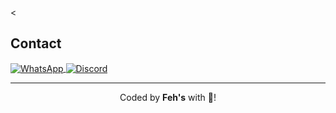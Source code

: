 <    </a>
  </div>

  <h2>Contact</h2>
  <div>
    <a href="https://wa.me/556592374615">
      <img align="center"
        src="https://img.shields.io/badge/Whatsapp-green?style=for-the-badge&color=green&logo=whatsapp&logoColor=white"
        alt="WhatsApp"/>
    </a>
    <a href="https://discord.gg/Brpu6s26KZ">
      <img align="center"
        src="https://img.shields.io/static/v1?label=Discord&message=Feh's Server&color=007DC6&style=for-the-badge&logo=discord&logoColor=white"
        alt="Discord" />
    </a>
  </div>
</div>
<div align="center">
  <hr>
  Coded by <b>Feh's</b> with 🤍!
</div>
